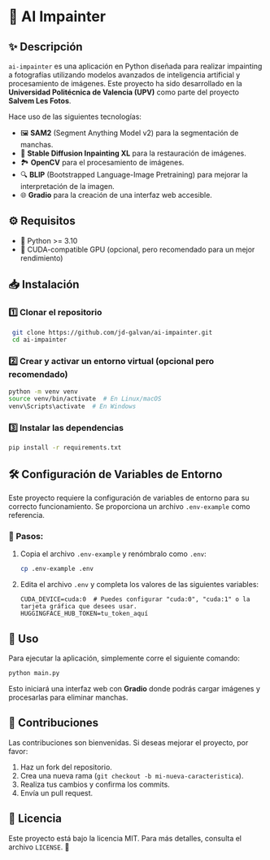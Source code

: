 # 🎨 AI Impainter

## ✨ Descripción

`ai-impainter` es una aplicación en Python diseñada para realizar impainting a fotografías utilizando modelos avanzados de inteligencia artificial y procesamiento de imágenes. Este proyecto ha sido desarrollado en la **Universidad Politécnica de Valencia (UPV)** como parte del proyecto **Salvem Les Fotos**.

Hace uso de las siguientes tecnologías:

- 🖼️ **SAM2** (Segment Anything Model v2) para la segmentación de manchas.
- 🎨 **Stable Diffusion Inpainting XL** para la restauración de imágenes.
- 🏞️ **OpenCV** para el procesamiento de imágenes.
- 🔍 **BLIP** (Bootstrapped Language-Image Pretraining) para mejorar la interpretación de la imagen.
- 🌐 **Gradio** para la creación de una interfaz web accesible.

## ⚙️ Requisitos

- 🐍 Python >= 3.10
- 🚀 CUDA-compatible GPU (opcional, pero recomendado para un mejor rendimiento)

## 📥 Instalación

### 1️⃣ Clonar el repositorio

```bash
 git clone https://github.com/jd-galvan/ai-impainter.git
 cd ai-impainter
```

### 2️⃣ Crear y activar un entorno virtual (opcional pero recomendado)

```bash
python -m venv venv
source venv/bin/activate  # En Linux/macOS
venv\Scripts\activate  # En Windows
```

### 3️⃣ Instalar las dependencias

```bash
pip install -r requirements.txt
```

## 🛠️ Configuración de Variables de Entorno

Este proyecto requiere la configuración de variables de entorno para su correcto funcionamiento. Se proporciona un archivo `.env-example` como referencia.

### 📌 Pasos:

1. Copia el archivo `.env-example` y renómbralo como `.env`:
   ```bash
   cp .env-example .env
   ```
2. Edita el archivo `.env` y completa los valores de las siguientes variables:
   ```env
   CUDA_DEVICE=cuda:0  # Puedes configurar "cuda:0", "cuda:1" o la tarjeta gráfica que desees usar.
   HUGGINGFACE_HUB_TOKEN=tu_token_aquí
   ```

## 🚀 Uso

Para ejecutar la aplicación, simplemente corre el siguiente comando:

```bash
python main.py
```

Esto iniciará una interfaz web con **Gradio** donde podrás cargar imágenes y procesarlas para eliminar manchas.

## 🤝 Contribuciones

Las contribuciones son bienvenidas. Si deseas mejorar el proyecto, por favor:

1. Haz un fork del repositorio.
2. Crea una nueva rama (`git checkout -b mi-nueva-caracteristica`).
3. Realiza tus cambios y confirma los commits.
4. Envía un pull request.

## 📜 Licencia

Este proyecto está bajo la licencia MIT. Para más detalles, consulta el archivo `LICENSE`. 🚀

